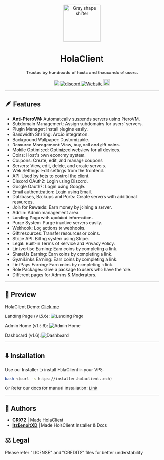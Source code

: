 <p align="center">
  <img src="https://media.discordapp.net/attachments/1082632266506850344/1108449684709703770/image.png" alt="Gray shape shifter" height="120" style="max-width: 100%;">
</p>
<h1 align="center" tabindex="-1" dir="auto">HolaClient</h1>
<p align="center" dir="auto">Trusted by hundreads of hosts and thousands of users.</p>
<p align="center">
  <a><img src="https://img.shields.io/github/downloads/CR072/HolaClient/total?color=blue&label=Downloads"/>
  <a href="https://discord.gg/CvqRH9TrYK"><img src="https://img.shields.io/discord/1038719273658499072?color=blue&label=Discord&logo=HolaClient&logoColor=blue" alt="discord" />
  <a href="https://docs.holaclient.tech"><img alt="Website" src="https://img.shields.io/website?down_color=lightred&down_message=Offline&label=Docs&up_color=blue&up_message=Online&url=https%3A%2F%2Fholaclient.tech%2F">
  <a  href="https://github.com/CR072/HolaClient/stargazers"><img src="https://img.shields.io/github/stars/CR072/HolaClient?label=Stars %E2%AD%90" height="20"/></a>
</p>

---

## 🪶 Features
- **Anti-PteroVM:** Automatically suspends servers using PteroVM.
- Subdomain Management: Assign subdomains for users' servers.
- Plugin Manager: Install plugins easily.
- Bandwidth Sharing: Arc.io integration.
- Background Wallpaper: Customizable.
- Resource Management: View, buy, sell and gift coins.
- Mobile Optimized: Optimized webview for all devices.
- Coins: Host's own economy system.
- Coupons: Create, edit, and manage coupons.
- Servers: View, edit, delete, and create servers.
- Web Settings: Edit settings from the frontend.
- API: Used by bots to control the client.
- Discord OAuth2: Login using Discord.
- Google Oauth2: Login using Google.
- Email authentication: Login using Email.
- Databases, Backups and Ports: Create servers with additional resources.
- Join for Rewards: Earn money by joining a server.
- Admin: Admin management area.
- Landing Page with updated information.
- Purge System: Purge inactive servers easily.
- Webhook: Log actions to webhooks.
- Gift resources: Transfer resources or coins.
- Stripe API: Billing system using Stripe.
- Legal: Built-in Terms of Service and Privacy Policy.
- Linkvertise Earning: Earn coins by completing a link.
- ShareUs Earning: Earn coins by completing a link.
- GyaniLinks Earning: Earn coins by completing a link.
- LinkPays Earning: Earn coins by completing a link.
- Role Packages: Give a package to users who have the role.
- Different pages for Admins & Moderators.

---


## 👀 Preview
HolaClient Demo: [Click me](https://demo.holaclient.tech/)

Landing Page (v1.5.6):
![Landing Page](https://github.com/CR072/HolaClient/assets/102372274/8b3b0cea-1b7f-44e3-abf4-6da6c09a6e2b)

Admin Home (v1.5.6):
![Admin Home](https://github.com/CR072/HolaClient/assets/102372274/7a748fb0-1d6d-43ea-a1e2-4ce394d1d363)

Dashboard (v1.6):
![Dashboard](https://github.com/HolaClient/HolaClient/assets/102372274/735d0c54-becf-49b2-83bb-9737ed037e11)

---

## ⬇️ Installation
Use our Installer to install HolaClient in your VPS:<br>
```bash
bash <(curl -s https://installer.holaclient.tech)
```
Or Refer our docs for manual Installation: [Link](https://docs.holaclient.tech)
    
---

## 📝 Authors
- [**CR072**](https://github.com/CR072) | Made HolaClient
- [**ItzBenoitXD**](https://github.com/ItzBenoitXD) | Made HolaClient Installer & Docs
    
## ⚖️  Legal
Please refer "LICENSE" and "CREDITS" files for better understability.
